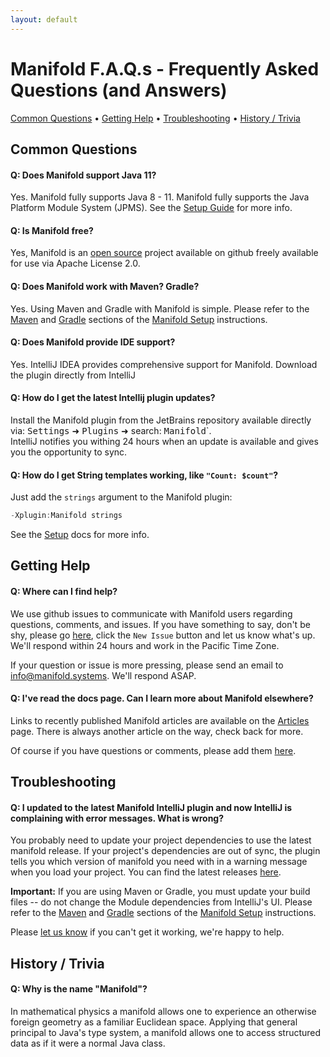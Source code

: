```yaml
---
layout: default
---
```


# Manifold F.A.Q.s - Frequently Asked Questions (and Answers)

[Common Questions](#common-questions) • [Getting Help](#getting-help) • [Troubleshooting](#troubleshooting) • [History / Trivia](#history--trivia)


## Common Questions

#### Q: Does Manifold support Java 11?
Yes.  Manifold fully supports Java 8 - 11.  Manifold fully supports the Java Platform Module System (JPMS).  See the
[Setup Guide](http://manifold.systems/docs.html#setup) for more info.

#### Q: Is Manifold free?
Yes, Manifold is an [open source](https://github.com/manifold-systems/manifold) project available on github freely 
available for use via Apache License 2.0.

#### Q: Does Manifold work with Maven?  Gradle?
Yes.  Using Maven and Gradle with Manifold is simple.  Please refer to the [Maven](http://manifold.systems/docs.html#maven) 
and [Gradle](http://manifold.systems/docs.html#gradle) sections of the [Manifold Setup](http://manifold.systems/docs.html#setup) 
instructions. 

#### Q: Does Manifold provide IDE support?
Yes.  IntelliJ IDEA provides comprehensive support for Manifold.  Download the plugin directly from IntelliJ 

#### Q: How do I get the latest Intellij plugin updates?
Install the Manifold plugin from the JetBrains repository available directly via: <kbd>Settings</kbd> ➜ <kbd>Plugins</kbd> ➜ search: <kbd>Manifold</kbd>`.  
IntelliJ notifies you withing 24 hours when an update is available and gives you the opportunity to sync.

#### Q: How do I get String templates working, like `"Count: $count"`? 
Just add the `strings` argument to the Manifold plugin:
```java
-Xplugin:Manifold strings
``` 
See the [Setup](http://manifold.systems/docs.html#maven) docs for more info.

## Getting Help

#### Q: Where can I find help?
We use github issues to communicate with Manifold users regarding questions, comments, and issues.  If you have 
something to say, don't be shy, please go [here](https://github.com/manifold-systems/manifold/issues), click the 
`New Issue` button and let us know what's up.  We'll respond within 24 hours and work in the Pacific Time Zone.

If your question or issue is more pressing, please send an email to [info@manifold.systems](mailto:info@manifold.systems).
We'll respond ASAP.

#### Q: I've read the docs page.  Can I learn more about Manifold elsewhere?
Links to recently published Manifold articles are available on the [Articles](http://manifold.systems/articles/articles.html) 
page.  There is always another article on the way, check back for more. 

Of course if you have questions or comments, please add them [here](https://github.com/manifold-systems/manifold/issues). 


## Troubleshooting

#### Q: I updated to the latest Manifold IntelliJ plugin and now IntelliJ is complaining with error messages.  What is wrong?
You probably need to update your project dependencies to use the latest manifold release.  If your project's
dependencies are out of sync, the plugin tells you which version of manifold you need with in a warning message
when you load your project.  You can find the latest releases [here](https://github.com/manifold-systems/manifold/tags).

**Important:** If you are using Maven or Gradle, you must update your build files -- do not change the Module dependencies from 
IntelliJ's UI. Please refer to the [Maven](http://manifold.systems/docs.html#maven) and [Gradle](http://manifold.systems/docs.html#gradle)
sections of the [Manifold Setup](http://manifold.systems/docs.html#setup) instructions. 

Please [let us know](https://github.com/manifold-systems/manifold/issues) if you can't get it working, we're happy to 
help.



## History / Trivia

#### Q: Why is the name "Manifold"?

In mathematical physics a manifold allows one to experience an otherwise foreign
geometry as a familiar Euclidean space.  Applying that general principal to Java's
type system, a manifold allows one to access structured data as if it were a normal 
Java class.